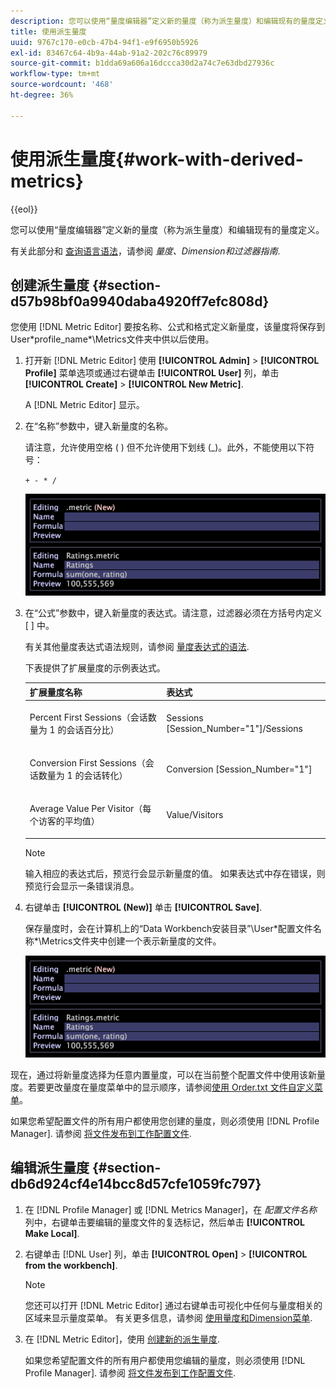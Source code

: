 ```yaml
---
description: 您可以使用“量度编辑器”定义新的量度（称为派生量度）和编辑现有的量度定义。
title: 使用派生量度
uuid: 9767c170-e0cb-47b4-94f1-e9f6950b5926
exl-id: 83467c64-4b9a-44ab-91a2-202c76c89979
source-git-commit: b1dda69a606a16dccca30d2a74c7e63dbd27936c
workflow-type: tm+mt
source-wordcount: '468'
ht-degree: 36%

---
```


# 使用派生量度{#work-with-derived-metrics}

{{eol}}

您可以使用“量度编辑器”定义新的量度（称为派生量度）和编辑现有的量度定义。

有关此部分和 [查询语言语法](../../../../home/c-get-started/c-qry-lang-syntx/c-qry-lang-syntx.md#concept-15d1d3f5164a47d49468c5acb7299d9f)，请参阅 *量度、Dimension和过滤器指南*.

## 创建派生量度 {#section-d57b98bf0a9940daba4920ff7efc808d}

您使用 [!DNL Metric Editor] 要按名称、公式和格式定义新量度，该量度将保存到User\*profile_name*\Metrics文件夹中供以后使用。

1. 打开新 [!DNL Metric Editor] 使用 **[!UICONTROL Admin]** > **[!UICONTROL Profile]** 菜单选项或通过右键单击 **[!UICONTROL User]** 列，单击 **[!UICONTROL Create]** > **[!UICONTROL New Metric]**.

   A [!DNL Metric Editor] 显示。

1. 在“名称”参数中，键入新量度的名称。

   请注意，允许使用空格 ( ) 但不允许使用下划线 (_)。此外，不能使用以下符号：

   `+ - * /`

   ![](assets/vis_MetricEditor_NewAndEditing.png)

1. 在“公式”参数中，键入新量度的表达式。请注意，过滤器必须在方括号内定义 [ ] 中。

   有关其他量度表达式语法规则，请参阅 [量度表达式的语法](../../../../home/c-get-started/c-qry-lang-syntx/c-syntx-mtrc-exp.md#concept-bbf440a0307549e088df491b51b51d66).

   下表提供了扩展量度的示例表达式。

   <table id="table_ED77997FC08F492490DCAC3C4153781C"> 
   <thead> 
   <tr> 
      <th colname="col1" class="entry"> 扩展量度名称 </th> 
      <th colname="col2" class="entry"> 表达式 </th> 
   </tr>
   </thead>
   <tbody> 
   <tr> 
      <td colname="col1"> <p>Percent First Sessions（会话数量为 1 的会话百分比） </p> </td> 
      <td colname="col2"> <p><span class="filepath"> Sessions [Session_Number="1"]/Sessions</span> </p> </td> 
   </tr> 
   <tr> 
      <td colname="col1"> <p>Conversion First Sessions（会话数量为 1 的会话转化） </p> </td> 
      <td colname="col2"> <p><span class="filepath"> Conversion [Session_Number="1"]</span> </p> </td> 
   </tr> 
   <tr> 
      <td colname="col1"> <p>Average Value Per Visitor（每个访客的平均值） </p> </td> 
      <td colname="col2"> <p><span class="filepath"> Value/Visitors</span> </p> </td> 
   </tr> 
   </tbody> 
   </table>

   >[!NOTE]
   >
   >输入相应的表达式后，预览行会显示新量度的值。 如果表达式中存在错误，则预览行会显示一条错误消息。

1. 右键单击 **[!UICONTROL (New)]** 单击 **[!UICONTROL Save]**.

   保存量度时，会在计算机上的“Data Workbench安装目录”\User\*配置文件名称*\Metrics文件夹中创建一个表示新量度的文件。

   ![](assets/vis_MetricEditor_NewAndEditing.png)

现在，通过将新量度选择为任意内置量度，可以在当前整个配置文件中使用该新量度。若要更改量度在量度菜单中的显示顺序，请参阅[使用 Order.txt 文件自定义菜单](../../../../home/c-get-started/c-intf-anlys-ftrs/c-ctm-menus/t-cstm-menus-ordr-files.md#task-a391800a8dd444deb3e1516d5189f999)。

如果您希望配置文件的所有用户都使用您创建的量度，则必须使用 [!DNL Profile Manager]. 请参阅 [将文件发布到工作配置文件](../../../../home/c-get-started/c-admin-intrf/c-prof-mgr/t-pub-files-wkg-prof.md#task-a0106e010c834d16bd60eef4721b6af9).

## 编辑派生量度 {#section-db6d924cf4e14bcc8d57cfe1059fc797}

1. 在 [!DNL Profile Manager] 或 [!DNL Metrics Manager]，在 *配置文件名称* 列中，右键单击要编辑的量度文件的复选标记，然后单击 **[!UICONTROL Make Local]**.
1. 右键单击 [!DNL User] 列，单击 **[!UICONTROL Open]** > **[!UICONTROL from the workbench]**.

   >[!NOTE]
   >
   >您还可以打开 [!DNL Metric Editor] 通过右键单击可视化中任何与量度相关的区域来显示量度菜单。 有关更多信息，请参阅 [使用量度和Dimension菜单](../../../../home/c-get-started/c-vis/c-met-dim-menus.md#concept-50f07ae47c3e4f94ad7d3d7f8293ccac).

1. 在 [!DNL Metric Editor]，使用 [创建新的派生量度](../../../../home/c-get-started/c-admin-intrf/c-prof-mgr/c-drvd-mtrcs.md#section-d57b98bf0a9940daba4920ff7efc808d).

   如果您希望配置文件的所有用户都使用您编辑的量度，则必须使用 [!DNL Profile Manager]. 请参阅 [将文件发布到工作配置文件](../../../../home/c-get-started/c-admin-intrf/c-prof-mgr/t-pub-files-wkg-prof.md#task-a0106e010c834d16bd60eef4721b6af9).
